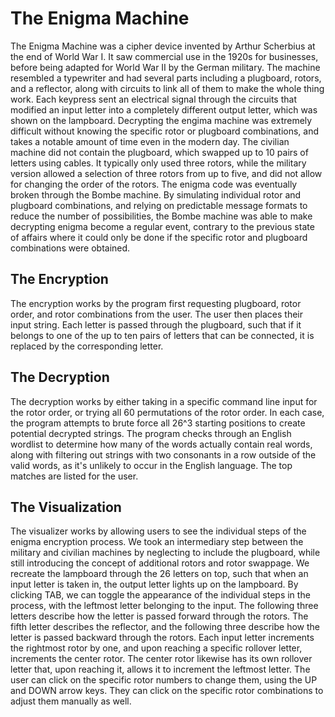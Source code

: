 # The Enigma Machine
The Enigma Machine was a cipher device invented by Arthur Scherbius at the end of World War I. It saw commercial use in the 1920s for businesses, before being adapted for World War II by the German military. 
The machine resembled a typewriter and had several parts including a plugboard, rotors, and a reflector, along with circuits to link all of them to make the whole thing work. Each keypress sent an electrical signal through the circuits that modified an input letter into a completely different output letter, which was shown on the lampboard. Decrypting the engima machine was extremely difficult without knowing the specific rotor or plugboard combinations, and takes a notable amount of time even in the modern day. 
The civilian machine did not contain the plugboard, which swapped up to 10 pairs of letters using cables. It typically only used three rotors, while the military version allowed a selection of three rotors from up to five, and did not allow for changing the order of the rotors.
The enigma code was eventually broken through the Bombe machine. By simulating individual rotor and plugboard combinations, and relying on predictable message formats to reduce the number of possibilities, the Bombe machine was able to make decrypting enigma become a regular event, contrary to the previous state of affairs where it could only be done if the specific rotor and plugboard combinations were obtained.

## The Encryption
The encryption works by the program first requesting plugboard, rotor order, and rotor combinations from the user. The user then places their input string. Each letter is passed through the plugboard, such that if it belongs to one of the up to ten pairs of letters that can be connected, it is replaced by the corresponding letter. 

## The Decryption
The decryption works by either taking in a specific command line input for the rotor order, or trying all 60 permutations of the rotor order. In each case, the program attempts to brute force all 26^3 starting positions to create potential decrypted strings. The program checks through an English wordlist to determine how many of the words actually contain real words, along with filtering out strings with two consonants in a row outside of the valid words, as it's unlikely to occur in the English language. The top matches are listed for the user.

## The Visualization
The visualizer works by allowing users to see the individual steps of the enigma encryption process. We took an intermediary step between the military and civilian machines by neglecting to include the plugboard, while still introducing the concept of additional rotors and rotor swappage. We recreate the lampboard through the 26 letters on top, such that when an input letter is taken in, the output letter lights up on the lampboard. By clicking TAB, we can toggle the appearance of the individual steps in the process, with the leftmost letter belonging to the input. The following three letters describe how the letter is passed forward through the rotors. The fifth letter describes the reflector, and the following three describe how the letter is passed backward through the rotors. Each input letter increments the rightmost rotor by one, and upon reaching a specific rollover letter, increments the center rotor. The center rotor likewise has its own rollover letter that, upon reaching it, allows it to increment the leftmost letter. The user can click on the specific rotor numbers to change them, using the UP and DOWN arrow keys. They can click on the specific rotor combinations to adjust them manually as well.